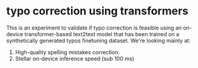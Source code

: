 # typo correction using transformers
This is an experiment to validate if typo correction is feasible using an on-device transformer-based text2text model that has been trained on a synthetically generated typos finetuning dataset. We're looking mainly at: 

1. High-quality spelling mistakes correction.
2. Stellar on-device inference speed (sub 100 ms)
